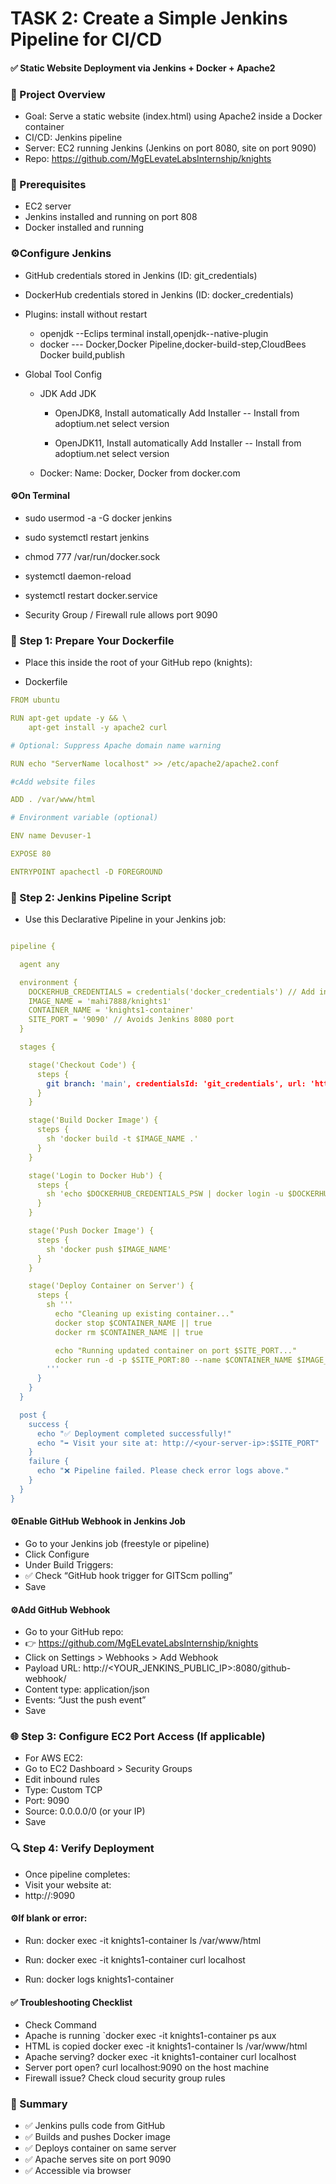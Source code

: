 # TASK 2: Create a Simple Jenkins Pipeline for CI/CD

#### ✅ Static Website Deployment via Jenkins + Docker + Apache2
### 🧱 Project Overview

- Goal: Serve a static website (index.html) using Apache2 inside a Docker container
- CI/CD: Jenkins pipeline
- Server: EC2 running Jenkins (Jenkins on port 8080, site on port 9090)
- Repo: https://github.com/MgELevateLabsInternship/knights

### 🧾 Prerequisites
- EC2 server
- Jenkins installed and running on port 808
- Docker installed and running

### ⚙️Configure Jenkins
- GitHub credentials stored in Jenkins (ID: git_credentials)
- DockerHub credentials stored in Jenkins (ID: docker_credentials)
- Plugins: install without restart
  - openjdk --Eclips terminal install,openjdk--native-plugin
  - docker --- Docker,Docker Pipeline,docker-build-step,CloudBees Docker build,publish

- Global Tool Config
  - JDK
     Add JDK
	 - OpenJDK8, 
	   Install automatically
	   Add Installer -- Install from adoptium.net
	   select version
	
	 - OpenJDK11, 
	   Install automatically
	   Add Installer -- Install from adoptium.net
	   select version

  - Docker:
	Name: Docker, 
	Docker from docker.com

#### ⚙️On Terminal 
- sudo usermod -a -G docker jenkins
- sudo systemctl  restart jenkins
- chmod 777 /var/run/docker.sock
- systemctl daemon-reload
- systemctl restart docker.service


- Security Group / Firewall rule allows port 9090

### 📄 Step 1: Prepare Your Dockerfile
- Place this inside the root of your GitHub repo (knights):

- Dockerfile
```yml 
FROM ubuntu

RUN apt-get update -y && \
    apt-get install -y apache2 curl

# Optional: Suppress Apache domain name warning

RUN echo "ServerName localhost" >> /etc/apache2/apache2.conf

#cAdd website files

ADD . /var/www/html

# Environment variable (optional)

ENV name Devuser-1

EXPOSE 80

ENTRYPOINT apachectl -D FOREGROUND
```


### 📜 Step 2: Jenkins Pipeline Script
- Use this Declarative Pipeline in your Jenkins job:

```yml

pipeline {

  agent any

  environment {
    DOCKERHUB_CREDENTIALS = credentials('docker_credentials') // Add in Jenkins credentials
    IMAGE_NAME = 'mahi7888/knights1'
    CONTAINER_NAME = 'knights1-container'
    SITE_PORT = '9090' // Avoids Jenkins 8080 port
  }

  stages {

    stage('Checkout Code') {
      steps {
        git branch: 'main', credentialsId: 'git_credentials', url: 'https://github.com/MgELevateLabsInternship/knights'
      }
    }

    stage('Build Docker Image') {
      steps {
        sh 'docker build -t $IMAGE_NAME .'
      }
    }

    stage('Login to Docker Hub') {
      steps {
        sh 'echo $DOCKERHUB_CREDENTIALS_PSW | docker login -u $DOCKERHUB_CREDENTIALS_USR --password-stdin'
      }
    }

    stage('Push Docker Image') {
      steps {
        sh 'docker push $IMAGE_NAME'
      }
    }

    stage('Deploy Container on Server') {
      steps {
        sh '''
          echo "Cleaning up existing container..."
          docker stop $CONTAINER_NAME || true
          docker rm $CONTAINER_NAME || true

          echo "Running updated container on port $SITE_PORT..."
          docker run -d -p $SITE_PORT:80 --name $CONTAINER_NAME $IMAGE_NAME
        '''
      }
    }
  }

  post {
    success {
      echo "✅ Deployment completed successfully!"
      echo "➡ Visit your site at: http://<your-server-ip>:$SITE_PORT"
    }
    failure {
      echo "❌ Pipeline failed. Please check error logs above."
    }
  }
}
```


#### ⚙️Enable GitHub Webhook in Jenkins Job
- Go to your Jenkins job (freestyle or pipeline)
- Click Configure
- Under Build Triggers:
- ✅ Check “GitHub hook trigger for GITScm polling”
- Save

#### ⚙️Add GitHub Webhook
- Go to your GitHub repo:
- 👉 https://github.com/MgELevateLabsInternship/knights
- Click on Settings > Webhooks > Add Webhook
- Payload URL: http://<YOUR_JENKINS_PUBLIC_IP>:8080/github-webhook/
- Content type: application/json
- Events: “Just the push event”
- Save


### 🌐 Step 3: Configure EC2 Port Access (If applicable)
- For AWS EC2:
- Go to EC2 Dashboard > Security Groups
- Edit inbound rules
- Type: Custom TCP
- Port: 9090
- Source: 0.0.0.0/0 (or your IP)
- Save

### 🔍 Step 4: Verify Deployment

- Once pipeline completes:
- Visit your website at:
- http://<your-server-ip>:9090


#### ⚙️If blank or error:

- Run: docker exec -it knights1-container ls /var/www/html

- Run: docker exec -it knights1-container curl localhost

- Run: docker logs knights1-container

#### ✅ Troubleshooting Checklist
- Check	Command
- Apache is running	`docker exec -it knights1-container ps aux
- HTML is copied	docker exec -it knights1-container ls /var/www/html
- Apache serving?	docker exec -it knights1-container curl localhost
- Server port open?	curl localhost:9090 on the host machine
- Firewall issue?	Check cloud security group rules

### 🏁 Summary
- ✅ Jenkins pulls code from GitHub
- ✅ Builds and pushes Docker image
- ✅ Deploys container on same server
- ✅ Apache serves site on port 9090
- ✅ Accessible via browser


